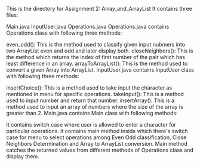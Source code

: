 This is the directory for Assignment 2: Array_and_ArrayList It contains three files:

Main.java
InputUser.java
Operations.java
Operations.java contains Operations class with following three methods:

even_odd(): This is the method used to classify given input nubmers into two ArrayList even and odd and later display both.
closeNeighbors(): This is the method which returns the index of first number of the pair which has least difference in an array.
arrayToArrayList(): This is the method used to convert a given Array into ArrayList.
InputUser.java contains InputUser class with following three methods:

insertChoice(): This is a method used to take input the character as mentioned in menu for specific operations.
takeInput(): This is a method used to input number and return that number.
insertArray(): This is a method used to input an array of numbers where the size of the array is greater than 2.
Main.java contains Main class with following methods:

It contains switch case where user is allowed to enter a character for particular operations.
It contains main method inside which there's switch case for menu to select operations among Even Odd classification, Close Neighbors Determination and Array to ArrayList conversion.
Main method catches the returned values from different methods of Operations class and display them.


